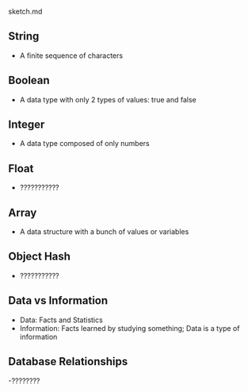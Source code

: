 sketch.md

## String
- A finite sequence of characters
## Boolean
- A data type with only 2 types of values: true and false
## Integer
- A data type composed of only numbers
## Float
- ???????????
## Array
- A data structure with a bunch of values or variables
## Object Hash
- ???????????
## Data vs Information
- Data: Facts and Statistics
- Information: Facts learned by studying something; Data is a type of information
## Database Relationships
-????????
